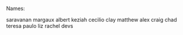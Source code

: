 Names:

saravanan
margaux
albert
keziah
cecilio
clay
matthew
alex
craig
chad
teresa
paulo
liz
rachel
devs
